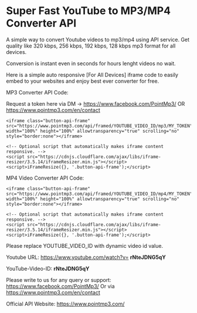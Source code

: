 # Super Fast YouTube to MP3/MP4 Converter API

A simple way to convert Youtube videos to mp3/mp4 using API service. Get quality like 320 kbps, 256 kbps, 192 kbps, 128 kbps mp3 format for all devices.

Conversion is instant even in seconds for hours lenght videos no wait.

Here is a simple auto responsive [For All Devices] iframe code to easily embed to your websites and enjoy best ever converter for free.

MP3 Converter API Code:

Request a token here via DM -> https://www.facebook.com/PointMp3/ OR https://www.pointmp3.com/en/contact

```
<iframe class="button-api-frame" src="https://www.pointmp3.com/api/framed/YOUTUBE_VIDEO_ID/mp3/MY_TOKEN" width="100%" height="100%" allowtransparency="true" scrolling="no" style="border:none"></iframe>
```


```
<!-- Optional script that automatically makes iframe content responsive. -->
<script src="https://cdnjs.cloudflare.com/ajax/libs/iframe-resizer/3.5.14/iframeResizer.min.js"></script>
<script>iFrameResize({}, '.button-api-frame');</script>
```

MP4 Video Converter API Code:

```
<iframe class="button-api-frame" src="https://www.pointmp3.com/api/framed/YOUTUBE_VIDEO_ID/mp4/MY_TOKEN" width="100%" height="100%" allowtransparency="true" scrolling="no" style="border:none"></iframe>
```
```
<!-- Optional script that automatically makes iframe content responsive. -->
<script src="https://cdnjs.cloudflare.com/ajax/libs/iframe-resizer/3.5.14/iframeResizer.min.js"></script>
<script>iFrameResize({}, '.button-api-frame');</script>
```
Please replace YOUTUBE_VIDEO_ID with dynamic video id value.

Youtube URL: https://www.youtube.com/watch?v= **rNteJDNG5qY**

YouTube-Video-ID: **rNteJDNG5qY**

Please write to us for any query or support: https://www.facebook.com/PointMp3/ Or via https://www.pointmp3.com/en/contact

Official API Website: https://www.pointmp3.com/
